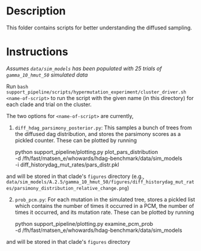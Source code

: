 # Description

This folder contains scripts for better understanding the diffused sampling.


# Instructions

*Assumes `data/sim_models` has been populated with 25 trials of `gamma_10_hmut_50` simulated data*

Run `bash support_pipeline/scripts/hypermutation_experiment/cluster_driver.sh <name-of-script>` to run the script with the given name (in this directory) for each clade and trial on the cluster.

The two options for `<name-of-script>` are currently,

1. `diff_hdag_parsimony_posterior.py`: This samples a bunch of trees from the diffused dag distribution, and stores the parsimony scores as a pickled counter.
These can be plotted by running

    python support_pipeline/plotting.py plot_pars_distribution \
    -d /fh/fast/matsen_e/whowards/hdag-benchmark/data/sim_models \
    -i diff_historydag_mut_rates/pars_distr.pkl

and will be stored in that clade's `figures` directory (e.g., `data/sim_models/A.2.5/gamma_10_hmut_50/figures/diff_historydag_mut_rates/parsimony_distribution_relative_change.png`)

2. `prob_pcm.py`: For each mutation in the simulated tree, stores a pickled list which contains the number of times it occurred in a PCM, the number of times it occurred, and its mutation rate.
These can be plotted by running

    python support_pipeline/plotting.py examine_pcm_prob \
    -d /fh/fast/matsen_e/whowards/hdag-benchmark/data/sim_models 

and will be stored in that clade's `figures` directory